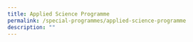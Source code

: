 ```yaml
---
title: Applied Science Programme
permalink: /special-programmes/applied-science-programme
description: ""
---
```

